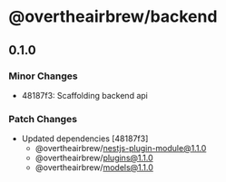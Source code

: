 # @overtheairbrew/backend

## 0.1.0

### Minor Changes

- 48187f3: Scaffolding backend api

### Patch Changes

- Updated dependencies [48187f3]
  - @overtheairbrew/nestjs-plugin-module@1.1.0
  - @overtheairbrew/plugins@1.1.0
  - @overtheairbrew/models@1.1.0
